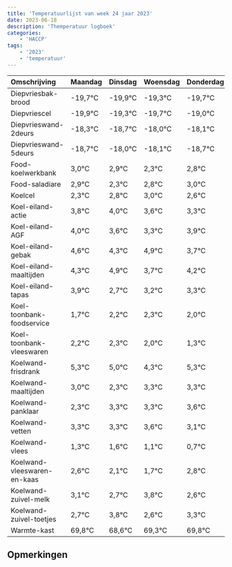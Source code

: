 ```yaml
---
title: 'Temperatuurlijst van week 24 jaar 2023'
date: 2023-06-18
description: 'Themperatuur logboek'
categories:
    - 'HACCP'
tags:
    - '2023'
    - 'temperatuur'
---
```

|Omschrijving|Maandag|Dinsdag|Woensdag|Donderdag|Vrijdag|Zaterdag|Zondag|
|:---|:---|:---|:---|:---|:---|:---|:---|
|Diepvriesbak-brood|-19,7°C|-19,9°C|-19,3°C|-19,7°C|-19,0°C|-19,1°C|-19,7°C|
|Diepvriescel|-19,9°C|-19,3°C|-19,7°C|-19,0°C|-19,1°C|-19,7°C|-19,2°C|
|Diepvrieswand-2deurs|-18,3°C|-18,7°C|-18,0°C|-18,1°C|-18,7°C|-18,2°C|-18,0°C|
|Diepvrieswand-5deurs|-18,7°C|-18,0°C|-18,1°C|-18,7°C|-18,2°C|-18,0°C|-18,4°C|
|Food-koelwerkbank|3,0°C|2,9°C|2,3°C|2,8°C|3,0°C|2,6°C|2,3°C|
|Food-saladiare|2,9°C|2,3°C|2,8°C|3,0°C|2,6°C|2,3°C|2,9°C|
|Koelcel|2,3°C|2,8°C|3,0°C|2,6°C|2,3°C|2,9°C|1,7°C|
|Koel-eiland-actie|3,8°C|4,0°C|3,6°C|3,3°C|3,9°C|2,7°C|3,2°C|
|Koel-eiland-AGF|4,0°C|3,6°C|3,3°C|3,9°C|2,7°C|3,2°C|3,3°C|
|Koel-eiland-gebak|4,6°C|4,3°C|4,9°C|3,7°C|4,2°C|4,3°C|4,0°C|
|Koel-eiland-maaltijden|4,3°C|4,9°C|3,7°C|4,2°C|4,3°C|4,0°C|3,3°C|
|Koel-eiland-tapas|3,9°C|2,7°C|3,2°C|3,3°C|3,0°C|2,3°C|3,3°C|
|Koel-toonbank-foodservice|1,7°C|2,2°C|2,3°C|2,0°C|1,3°C|2,3°C|2,3°C|
|Koel-toonbank-vleeswaren|2,2°C|2,3°C|2,0°C|1,3°C|2,3°C|2,3°C|2,6°C|
|Koelwand-frisdrank|5,3°C|5,0°C|4,3°C|5,3°C|5,3°C|5,6°C|5,1°C|
|Koelwand-maaltijden|3,0°C|2,3°C|3,3°C|3,3°C|3,6°C|3,1°C|2,7°C|
|Koelwand-panklaar|2,3°C|3,3°C|3,3°C|3,6°C|3,1°C|2,7°C|3,8°C|
|Koelwand-vetten|3,3°C|3,3°C|3,6°C|3,1°C|2,7°C|3,8°C|2,6°C|
|Koelwand-vlees|1,3°C|1,6°C|1,1°C|0,7°C|1,8°C|0,6°C|1,3°C|
|Koelwand-vleeswaren-en-kaas|2,6°C|2,1°C|1,7°C|2,8°C|1,6°C|2,3°C|2,8°C|
|Koelwand-zuivel-melk|3,1°C|2,7°C|3,8°C|2,6°C|3,3°C|3,8°C|3,9°C|
|Koelwand-zuivel-toetjes|2,7°C|3,8°C|2,6°C|3,3°C|3,8°C|3,9°C|3,9°C|
|Warmte-kast|69,8°C|68,6°C|69,3°C|69,8°C|69,9°C|69,9°C|69,7°C|

## Opmerkingen


